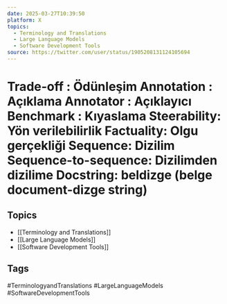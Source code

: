 ```yaml
---
date: 2025-03-27T10:39:50
platform: X
topics:
  - Terminology and Translations
  - Large Language Models
  - Software Development Tools
source: https://twitter.com/user/status/1905208131124105694
---
```

# Trade-off : Ödünleşim Annotation : Açıklama Annotator : Açıklayıcı Benchmark : Kıyaslama Steerability: Yön verilebilirlik Factuality: Olgu gerçekliği Sequence: Dizilim Sequence-to-sequence: Dizilimden dizilime Docstring: beldizge (belge document-dizge string)

## Topics
- [[Terminology and Translations]]
- [[Large Language Models]]
- [[Software Development Tools]]

## Tags
#TerminologyandTranslations #LargeLanguageModels #SoftwareDevelopmentTools